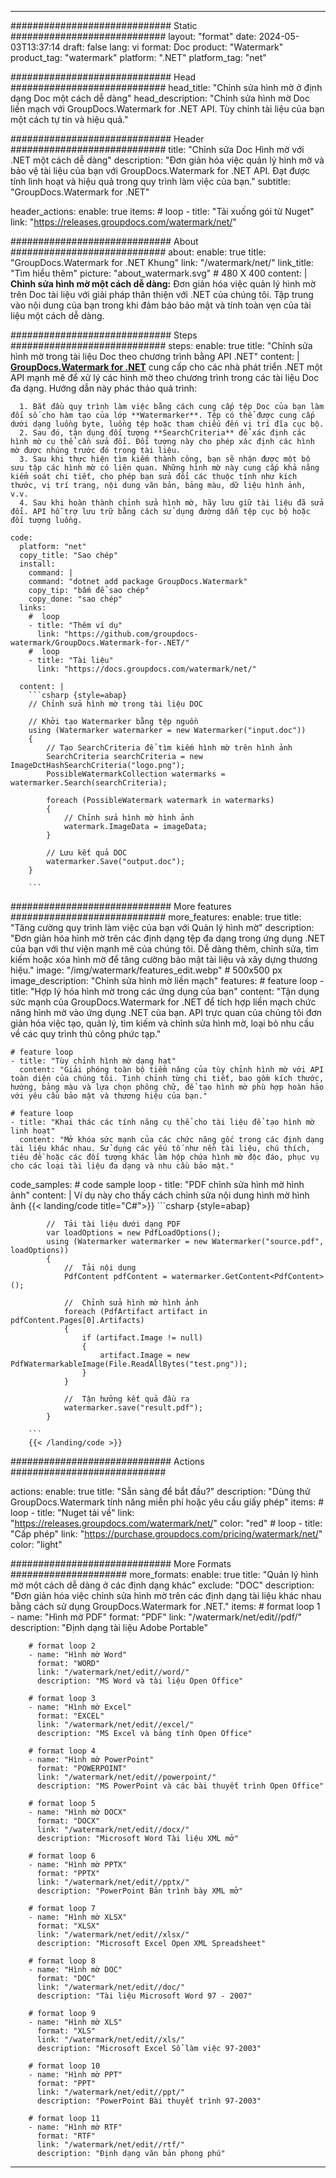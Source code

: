 
---
############################# Static ############################
layout: "format"
date:  2024-05-03T13:37:14
draft: false
lang: vi
format: Doc
product: "Watermark"
product_tag: "watermark"
platform: ".NET"
platform_tag: "net"

############################# Head ############################
head_title: "Chỉnh sửa hình mờ ở định dạng Doc một cách dễ dàng"
head_description: "Chỉnh sửa hình mờ Doc liền mạch với GroupDocs.Watermark for .NET API. Tùy chỉnh tài liệu của bạn một cách tự tin và hiệu quả."

############################# Header ############################
title: "Chỉnh sửa Doc Hình mờ với .NET một cách dễ dàng" 
description: "Đơn giản hóa việc quản lý hình mờ và bảo vệ tài liệu của bạn với GroupDocs.Watermark for .NET API. Đạt được tính linh hoạt và hiệu quả trong quy trình làm việc của bạn."
subtitle: "GroupDocs.Watermark for .NET" 

header_actions:
  enable: true
  items:
    #  loop
    - title: "Tải xuống gói từ Nuget"
      link: "https://releases.groupdocs.com/watermark/net/"
      
############################# About ############################
about:
    enable: true
    title: "GroupDocs.Watermark for .NET Khung"
    link: "/watermark/net/"
    link_title: "Tìm hiểu thêm"
    picture: "about_watermark.svg" # 480 X 400
    content: |
       **Chỉnh sửa hình mờ một cách dễ dàng:** Đơn giản hóa việc quản lý hình mờ trên Doc tài liệu với giải pháp thân thiện với .NET của chúng tôi. Tập trung vào nội dung của bạn trong khi đảm bảo bảo mật và tính toàn vẹn của tài liệu một cách dễ dàng.

############################# Steps ############################
steps:
    enable: true
    title: "Chỉnh sửa hình mờ trong tài liệu Doc theo chương trình bằng API .NET"
    content: |
      **[GroupDocs.Watermark for .NET](https://products.groupdocs.com/watermark/net/)** cung cấp cho các nhà phát triển .NET một API mạnh mẽ để xử lý các hình mờ theo chương trình trong các tài liệu Doc đa dạng. Hướng dẫn này phác thảo quá trình:
      
      1. Bắt đầu quy trình làm việc bằng cách cung cấp tệp Doc của bạn làm đối số cho hàm tạo của lớp **Watermarker**. Tệp có thể được cung cấp dưới dạng luồng byte, luồng tệp hoặc tham chiếu đến vị trí đĩa cục bộ.
      2. Sau đó, tận dụng đối tượng **SearchCriteria** để xác định các hình mờ cụ thể cần sửa đổi. Đối tượng này cho phép xác định các hình mờ được nhúng trước đó trong tài liệu.
      3. Sau khi thực hiện tìm kiếm thành công, bạn sẽ nhận được một bộ sưu tập các hình mờ có liên quan. Những hình mờ này cung cấp khả năng kiểm soát chi tiết, cho phép bạn sửa đổi các thuộc tính như kích thước, vị trí trang, nội dung văn bản, bảng màu, dữ liệu hình ảnh, v.v.
      4. Sau khi hoàn thành chỉnh sửa hình mờ, hãy lưu giữ tài liệu đã sửa đổi. API hỗ trợ lưu trữ bằng cách sử dụng đường dẫn tệp cục bộ hoặc đối tượng luồng.
   
    code:
      platform: "net"
      copy_title: "Sao chép"
      install:
        command: |
        command: "dotnet add package GroupDocs.Watermark"
        copy_tip: "bấm để sao chép"
        copy_done: "sao chép"
      links:
        #  loop
        - title: "Thêm ví dụ"
          link: "https://github.com/groupdocs-watermark/GroupDocs.Watermark-for-.NET/"
        #  loop
        - title: "Tài liệu"
          link: "https://docs.groupdocs.com/watermark/net/"
          
      content: |
        ```csharp {style=abap}
        // Chỉnh sửa hình mờ trong tài liệu DOC

        // Khởi tạo Watermarker bằng tệp nguồn
        using (Watermarker watermarker = new Watermarker("input.doc"))
        {
            // Tạo SearchCriteria để tìm kiếm hình mờ trên hình ảnh
            SearchCriteria searchCriteria = new ImageDctHashSearchCriteria("logo.png");
            PossibleWatermarkCollection watermarks = watermarker.Search(searchCriteria);

            foreach (PossibleWatermark watermark in watermarks)
            {
                // Chỉnh sửa hình mờ hình ảnh
                watermark.ImageData = imageData;
            }

            // Lưu kết quả DOC
            watermarker.Save("output.doc");
        }
        
        ```     

############################# More features ############################
more_features:
  enable: true
  title: "Tăng cường quy trình làm việc của bạn với Quản lý hình mờ"
  description: "Đơn giản hóa hình mờ trên các định dạng tệp đa dạng trong ứng dụng .NET của bạn với thư viện mạnh mẽ của chúng tôi. Dễ dàng thêm, chỉnh sửa, tìm kiếm hoặc xóa hình mờ để tăng cường bảo mật tài liệu và xây dựng thương hiệu."
  image: "/img/watermark/features_edit.webp" # 500x500 px
  image_description: "Chỉnh sửa hình mờ liền mạch"
  features:
    # feature loop
    - title: "Hợp lý hóa hình mờ trong các ứng dụng của bạn"
      content: "Tận dụng sức mạnh của GroupDocs.Watermark for .NET để tích hợp liền mạch chức năng hình mờ vào ứng dụng .NET của bạn. API trực quan của chúng tôi đơn giản hóa việc tạo, quản lý, tìm kiếm và chỉnh sửa hình mờ, loại bỏ nhu cầu về các quy trình thủ công phức tạp."

    # feature loop
    - title: "Tùy chỉnh hình mờ dạng hạt"
      content: "Giải phóng toàn bộ tiềm năng của tùy chỉnh hình mờ với API toàn diện của chúng tôi. Tinh chỉnh từng chi tiết, bao gồm kích thước, hướng, bảng màu và lựa chọn phông chữ, để tạo hình mờ phù hợp hoàn hảo với yêu cầu bảo mật và thương hiệu của bạn."

    # feature loop
    - title: "Khai thác các tính năng cụ thể cho tài liệu để tạo hình mờ linh hoạt"
      content: "Mở khóa sức mạnh của các chức năng gốc trong các định dạng tài liệu khác nhau. Sử dụng các yếu tố như nền tài liệu, chú thích, tiêu đề hoặc các đối tượng khác làm hộp chứa hình mờ độc đáo, phục vụ cho các loại tài liệu đa dạng và nhu cầu bảo mật."
      
  code_samples:
    # code sample loop
    - title: "PDF chỉnh sửa hình mờ hình ảnh"
      content: |
        Ví dụ này cho thấy cách chỉnh sửa nội dung hình mờ hình ảnh
        {{< landing/code title="C#">}}
        ```csharp {style=abap}
        
            //  Tải tài liệu dưới dạng PDF
            var loadOptions = new PdfLoadOptions();
            using (Watermarker watermarker = new Watermarker("source.pdf", loadOptions))
            {
                //  Tải nội dung
                PdfContent pdfContent = watermarker.GetContent<PdfContent>();

                //  Chỉnh sửa hình mờ hình ảnh
                foreach (PdfArtifact artifact in pdfContent.Pages[0].Artifacts)
                {
                    if (artifact.Image != null)
                    {
                        artifact.Image = new PdfWatermarkableImage(File.ReadAllBytes("test.png"));
                    }
                }

                //  Tận hưởng kết quả đầu ra
                watermarker.save("result.pdf");
            }

        ```
        {{< /landing/code >}}


############################# Actions ############################

actions:
  enable: true
  title: "Sẵn sàng để bắt đầu?"
  description: "Dùng thử GroupDocs.Watermark tính năng miễn phí hoặc yêu cầu giấy phép"
  items:
    #  loop
    - title: "Nuget tải về"
      link: "https://releases.groupdocs.com/watermark/net/"
      color: "red"
        #  loop
    - title: "Cấp phép"
      link: "https://purchase.groupdocs.com/pricing/watermark/net/"
      color: "light"


############################# More Formats #####################
more_formats:
    enable: true
    title: "Quản lý hình mờ một cách dễ dàng ở các định dạng khác"
    exclude: "DOC"
    description: "Đơn giản hóa việc chỉnh sửa hình mờ trên các định dạng tài liệu khác nhau bằng cách sử dụng GroupDocs.Watermark for .NET."
    items: 
        # format loop 1
        - name: "Hình mờ PDF"
          format: "PDF"
          link: "/watermark/net/edit//pdf/"
          description: "Định dạng tài liệu Adobe Portable"

        # format loop 2
        - name: "Hình mờ Word"
          format: "WORD"
          link: "/watermark/net/edit//word/"
          description: "MS Word và tài liệu Open Office"
          
        # format loop 3
        - name: "Hình mờ Excel"
          format: "EXCEL"
          link: "/watermark/net/edit//excel/"
          description: "MS Excel và bảng tính Open Office"

        # format loop 4
        - name: "Hình mờ PowerPoint"
          format: "POWERPOINT"
          link: "/watermark/net/edit//powerpoint/"
          description: "MS PowerPoint và các bài thuyết trình Open Office"

        # format loop 5
        - name: "Hình mờ DOCX"
          format: "DOCX"
          link: "/watermark/net/edit//docx/"
          description: "Microsoft Word Tài liệu XML mở"
          
        # format loop 6
        - name: "Hình mờ PPTX"
          format: "PPTX"
          link: "/watermark/net/edit//pptx/"
          description: "PowerPoint Bản trình bày XML mở"
          
        # format loop 7
        - name: "Hình mờ XLSX"
          format: "XLSX"
          link: "/watermark/net/edit//xlsx/"
          description: "Microsoft Excel Open XML Spreadsheet"

        # format loop 8
        - name: "Hình mờ DOC"
          format: "DOC"
          link: "/watermark/net/edit//doc/"
          description: "Tài liệu Microsoft Word 97 - 2007"

        # format loop 9
        - name: "Hình mờ XLS"
          format: "XLS"
          link: "/watermark/net/edit//xls/"
          description: "Microsoft Excel Sổ làm việc 97-2003"

        # format loop 10
        - name: "Hình mờ PPT"
          format: "PPT"
          link: "/watermark/net/edit//ppt/"
          description: "PowerPoint Bài thuyết trình 97-2003"

        # format loop 11
        - name: "Hình mờ RTF"
          format: "RTF"
          link: "/watermark/net/edit//rtf/"
          description: "Định dạng văn bản phong phú"

---